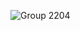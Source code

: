![Group 2204](https://user-images.githubusercontent.com/62425964/214836397-6e3c5fbe-a56e-49a1-a62f-751e81d5c95d.svg)
